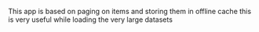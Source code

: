 This app is based on paging on items and storing them in offline cache this is very useful while loading the very large datasets 
